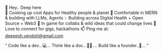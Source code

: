  👋  Hey.. Deep here     
 👀  Cooking up cool Apps for Healthy people & planet 
 🌱  Comfortable in MERN & building with LLMs, Agents 
 💡  Building across Digital Health + Open Source + Web3 
 🤝  In game for collabs & wild ideas that could change lives 
💞️ Love to connect for gigs, hackathons 📫 Ping me at: deepesh.vendoti@gmail.com 

 “  Code like a dev...💻... Think like a doc...🧑‍⚕️.... Build like a founder..🚀... ”

<!---
Deepesh-vendoti/Deepesh-vendoti is a ✨ special ✨ repository because its `README.md` (this file) appears on your GitHub profile.
You can click the Preview link to take a look at your changes.
--->
